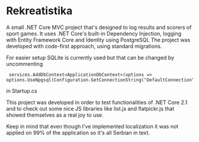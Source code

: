 # Rekreatistika
A small .NET Core MVC project that's designed to log results and scorers of sport games. It uses .NET Core's built-in Dependency Injection, logging with Entity Framework Core and Identity using PostgreSQL
The project was developed with code-first approach, using standard migrations.

For easier setup SQLite is currently used but that can be changed by uncommenting 
```
 services.AddDbContext<ApplicationDbContext>(options => options.UseNpgsql(Configuration.GetConnectionString("DefaultConnection")));
```
in Startup.cs

This project was developed in order to test functionalities of .NET Core 2.1 and to check out some nice JS libraries like
list.js and flatpickr.js that showed themselves as a real joy to use.

Keep in mind that even though I've implemented localization it was not applied on 99% of the application so it's all Serbian in text.
